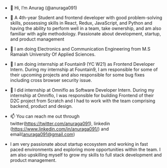 - 👋 Hi, I’m Anurag (@anuraga091)

- 👀 A 4th-year Student and frontend developer with good problem-solving skills, possessing skills in React, Redux, JavaScript, and Python and having the ability to perform well in a team, take ownership, and am also familiar with agile methodology. Passionate about development, startup, and product management

- 🌱 I am doing Electronics and Communication Engineering from M.S Ramaiah University Of Applied Sciences.

- 💞️ I am doing internship at Fountain9 (YC W21) as Frontend Developer Intern. During my internship at Fountain9, I am responsible for some of their upcoming projects and also responsible for some bug fixes including cross browser security issue. 

- 💞️ I did internship at Omniflo as Software Developer Intern. During my internship at Omniflo, I was responsible for building Frontend of their D2C project from Scratch and I had to work with the team comprising backend, product and design.

- 📫 You can reach me out through twitter(https://twitter.com/anuraga091), linkedin (https://www.linkedin.com/in/anuraga091/) and email(anuraga091@gmail.com)

- I am very passionate about startup ecosystem and working in fast paced environments and exploring more opportunities within the team. I am also upskilling myself to grow my skills to full stack development and product management. 
<!---
anuraga091/anuraga091 is a ✨ special ✨ repository because its `README.md` (this file) appears on your GitHub profile.
You can click the Preview link to take a look at your changes.
--->
